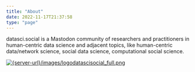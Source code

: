 ```yaml
---
title: "About"
date: 2022-11-17T21:37:58
type: "page"
---
```


datasci.social is a Mastodon community of researchers and practitioners in human-centric data science and adjacent topics, like human-centric data/network science, social data science, computational social science.

[![{server-url}/images/logodatascisocial_full.png](logodatascisocial_full.png "datasci.social")](https://datasci.social)
